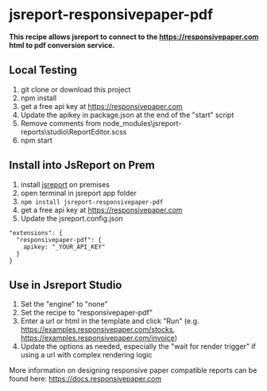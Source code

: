 # jsreport-responsivepaper-pdf

**This recipe allows jsreport to connect to the https://responsivepaper.com html to pdf conversion service.**

## Local Testing

1. git clone or download this project
2. npm install
3. get a free api key at https://responsivepaper.com
4. Update the apikey in package.json at the end of the "start" script
5. Remove comments from node_modules\jsreport-reports\studio\ReportEditor.scss
6. npm start

## Install into JsReport on Prem

1. install [jsreport](https://jsreport.net/on-prem) on premises
2. open terminal in jsreport app folder
3. `npm install jsreport-responsivepaper-pdf`
4. get a free api key at https://responsivepaper.com
5. Update the jsreport.config.json

```
"extensions": {
  "responsivepaper-pdf": {
    apikey: "_YOUR_API_KEY"
  }
}
```

## Use in Jsreport Studio

1. Set the "engine" to "none"
2. Set the recipe to "responsivepaper-pdf"
3. Enter a url or html in the template and click "Run" (e.g. https://examples.responsivepaper.com/stocks, https://examples.responsivepaper.com/invoice)
4. Update the options as needed, especially the "wait for render trigger" if using a url with complex rendering logic

More information on designing responsive paper compatible reports can be found here: https://docs.responsivepaper.com

